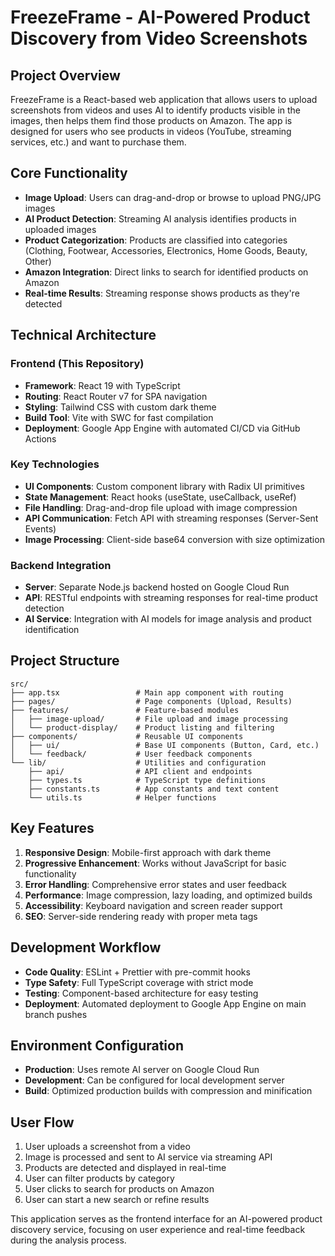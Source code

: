 # FreezeFrame - AI-Powered Product Discovery from Video Screenshots

## Project Overview
FreezeFrame is a React-based web application that allows users to upload screenshots from videos and uses AI to identify products visible in the images, then helps them find those products on Amazon. The app is designed for users who see products in videos (YouTube, streaming services, etc.) and want to purchase them.

## Core Functionality
- **Image Upload**: Users can drag-and-drop or browse to upload PNG/JPG images
- **AI Product Detection**: Streaming AI analysis identifies products in uploaded images
- **Product Categorization**: Products are classified into categories (Clothing, Footwear, Accessories, Electronics, Home Goods, Beauty, Other)
- **Amazon Integration**: Direct links to search for identified products on Amazon
- **Real-time Results**: Streaming response shows products as they're detected

## Technical Architecture

### Frontend (This Repository)
- **Framework**: React 19 with TypeScript
- **Routing**: React Router v7 for SPA navigation
- **Styling**: Tailwind CSS with custom dark theme
- **Build Tool**: Vite with SWC for fast compilation
- **Deployment**: Google App Engine with automated CI/CD via GitHub Actions

### Key Technologies
- **UI Components**: Custom component library with Radix UI primitives
- **State Management**: React hooks (useState, useCallback, useRef)
- **File Handling**: Drag-and-drop file upload with image compression
- **API Communication**: Fetch API with streaming responses (Server-Sent Events)
- **Image Processing**: Client-side base64 conversion with size optimization

### Backend Integration
- **Server**: Separate Node.js backend hosted on Google Cloud Run
- **API**: RESTful endpoints with streaming responses for real-time product detection
- **AI Service**: Integration with AI models for image analysis and product identification

## Project Structure
```
src/
├── app.tsx                 # Main app component with routing
├── pages/                  # Page components (Upload, Results)
├── features/               # Feature-based modules
│   ├── image-upload/       # File upload and image processing
│   └── product-display/    # Product listing and filtering
├── components/             # Reusable UI components
│   ├── ui/                 # Base UI components (Button, Card, etc.)
│   └── feedback/           # User feedback components
└── lib/                    # Utilities and configuration
    ├── api/                # API client and endpoints
    ├── types.ts            # TypeScript type definitions
    ├── constants.ts        # App constants and text content
    └── utils.ts            # Helper functions
```

## Key Features
1. **Responsive Design**: Mobile-first approach with dark theme
2. **Progressive Enhancement**: Works without JavaScript for basic functionality
3. **Error Handling**: Comprehensive error states and user feedback
4. **Performance**: Image compression, lazy loading, and optimized builds
5. **Accessibility**: Keyboard navigation and screen reader support
6. **SEO**: Server-side rendering ready with proper meta tags

## Development Workflow
- **Code Quality**: ESLint + Prettier with pre-commit hooks
- **Type Safety**: Full TypeScript coverage with strict mode
- **Testing**: Component-based architecture for easy testing
- **Deployment**: Automated deployment to Google App Engine on main branch pushes

## Environment Configuration
- **Production**: Uses remote AI server on Google Cloud Run
- **Development**: Can be configured for local development server
- **Build**: Optimized production builds with compression and minification

## User Flow
1. User uploads a screenshot from a video
2. Image is processed and sent to AI service via streaming API
3. Products are detected and displayed in real-time
4. User can filter products by category
5. User clicks to search for products on Amazon
6. User can start a new search or refine results

This application serves as the frontend interface for an AI-powered product discovery service, focusing on user experience and real-time feedback during the analysis process.